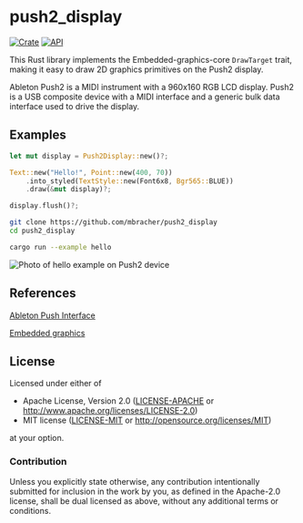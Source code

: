 # push2_display

[![Crate](https://img.shields.io/crates/v/push2_display.svg)](https://crates.io/crates/push2_display)
[![API](https://docs.rs/push2_display/badge.svg)](https://docs.rs/push2_display)

This Rust library implements the Embedded-graphics-core `DrawTarget` trait,
making it easy to draw 2D graphics primitives on the Push2 display.

Ableton Push2 is a MIDI instrument with a 960x160 RGB LCD display.
Push2 is a USB composite device with a MIDI interface and a generic bulk data interface used to drive the display.

## Examples

```rust
let mut display = Push2Display::new()?;

Text::new("Hello!", Point::new(400, 70))
    .into_styled(TextStyle::new(Font6x8, Bgr565::BLUE))
    .draw(&mut display)?;

display.flush()?;
```

```bash
git clone https://github.com/mbracher/push2_display
cd push2_display

cargo run --example hello
```

![Photo of hello example on Push2 device](https://raw.githubusercontent.com/mbracher/push2_display/master/doc/assets/push2hello.jpg)

## References
[Ableton Push Interface](https://github.com/Ableton/push-interface)

[Embedded graphics](https://github.com/embedded-graphics/embedded-graphics)

## License

Licensed under either of

- Apache License, Version 2.0 ([LICENSE-APACHE](LICENSE-APACHE) or
  http://www.apache.org/licenses/LICENSE-2.0)
- MIT license ([LICENSE-MIT](LICENSE-MIT) or http://opensource.org/licenses/MIT)

at your option.

### Contribution

Unless you explicitly state otherwise, any contribution intentionally submitted for inclusion in the
work by you, as defined in the Apache-2.0 license, shall be dual licensed as above, without any
additional terms or conditions.

